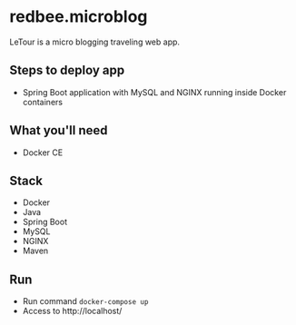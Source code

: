 # redbee.microblog
LeTour is a micro blogging traveling web app.

## Steps to deploy app
- Spring Boot application with MySQL and NGINX running inside Docker containers

## What you'll need
- Docker CE

## Stack
- Docker
- Java
- Spring Boot
- MySQL
- NGINX
- Maven

## Run
- Run command `docker-compose up`
- Access to http://localhost/
